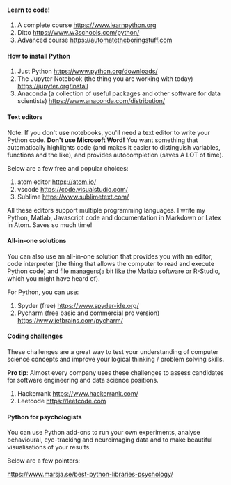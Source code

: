 #### **Learn to code!**
1. A complete course https://www.learnpython.org
2. Ditto https://www.w3schools.com/python/ 
3. Advanced course https://automatetheboringstuff.com

#### **How to install Python**
1. Just Python
https://www.python.org/downloads/
2. The Jupyter Notebook (the thing you are working with today)
https://jupyter.org/install
3. Anaconda (a collection of useful packages and other software for data scientists)
https://www.anaconda.com/distribution/

#### **Text editors**
Note: If you don't use notebooks, you'll need a text editor to write your Python code. **Don't use Microsoft Word!** You want something that automatically highlights code (and makes it easier to distinguish variables, functions and the like), and provides autocompletion (saves A LOT of time). 

Below are a few free and popular choices:
1. atom editor https://atom.io/
2. vscode https://code.visualstudio.com/
3. Sublime https://www.sublimetext.com/

All these editors support multiple programming languages. I write my Python, Matlab, Javascript code and documentation in Markdown or Latex in Atom. Saves so much time!

#### **All-in-one solutions**
You can also use an all-in-one solution that provides you with an editor, code interpreter (the thing that allows the computer to read and execute Python code) and file managers(a bit like the Matlab software or R-Studio, which you might have heard of). 

For Python, you can use:

1. Spyder (free) https://www.spyder-ide.org/
2. Pycharm (free basic and commercial pro version) https://www.jetbrains.com/pycharm/

#### **Coding challenges**
These challenges are a great way to test your understanding of computer
science concepts and improve your logical thinking / problem solving skills.

**Pro tip**: Almost every company uses these challenges to assess candidates for software engineering and data science positions.
1. Hackerrank https://www.hackerrank.com/ 
2. Leetcode https://leetcode.com 

#### **Python for psychologists**
You can use Python add-ons to run your own experiments, analyse behavioural, eye-tracking and neuroimaging data
and to make beautiful visualisations of your results.

Below are a few pointers:

https://www.marsja.se/best-python-libraries-psychology/ 
